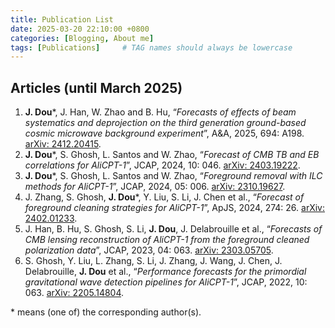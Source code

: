 ```yaml
---
title: Publication List
date: 2025-03-20 22:10:00 +0800
categories: [Blogging, About me]
tags: [Publications]     # TAG names should always be lowercase
---
```


## Articles (until March 2025)

1. **J. Dou**\*, J. Han, W. Zhao and B. Hu, “*Forecasts of effects of beam systematics and deprojection on the third generation ground-based cosmic microwave background experiment*”, A&A, 2025, 694: A198. [arXiv: 2412.20415](https://arxiv.org/abs/2412.20415).
2. **J. Dou**\*, S. Ghosh, L. Santos and W. Zhao, “*Forecast of CMB TB and EB correlations for AliCPT-1*”, JCAP, 2024, 10: 046. [arXiv: 2403.19222](https://arxiv.org/abs/2403.19222).
3. **J. Dou**\*, S. Ghosh, L. Santos and W. Zhao, “*Foreground removal with ILC methods for AliCPT-1*”, JCAP, 2024, 05: 006. [arXiv: 2310.19627](https://arxiv.org/abs/2310.19627).
4. J. Zhang, S. Ghosh, **J. Dou**\*, Y. Liu, S. Li, J. Chen et al., “*Forecast of foreground cleaning strategies for AliCPT-1*”, ApJS, 2024, 274: 26. [arXiv: 2402.01233](https://arxiv.org/abs/2402.01233).
5. J. Han, B. Hu, S. Ghosh, S. Li, **J. Dou**, J. Delabrouille et al., “*Forecasts of CMB lensing reconstruction of AliCPT-1 from the foreground cleaned polarization data*”, JCAP, 2023, 04: 063. [arXiv: 2303.05705](https://arxiv.org/abs/2303.05705).
6. S. Ghosh, Y. Liu, L. Zhang, S. Li, J. Zhang, J. Wang, J. Chen, J. Delabrouille, **J. Dou** et al., “*Performance forecasts for the primordial gravitational wave detection pipelines for AliCPT-1*”, JCAP, 2022, 10: 063. [arXiv: 2205.14804](https://arxiv.org/abs/2205.14804).

\* means (one of) the corresponding author(s).